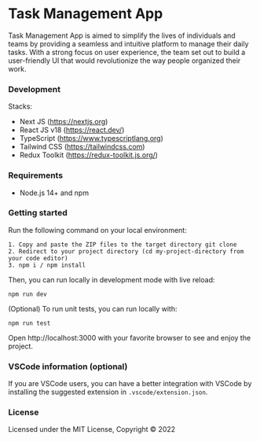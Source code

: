 # Task Management App

Task Management App is aimed to simplify the lives of individuals and teams by providing a seamless and intuitive platform to manage their daily tasks. With a strong focus on user experience, the team set out to build a user-friendly UI that would revolutionize the way people organized their work.

### Development

Stacks:
- Next JS (https://nextjs.org)
- React JS v18 (https://react.dev/)
- TypeScript (https://www.typescriptlang.org)
- Tailwind CSS (https://tailwindcss.com)
- Redux Toolkit (https://redux-toolkit.js.org/)

### Requirements

- Node.js 14+ and npm

### Getting started

Run the following command on your local environment:

```
1. Copy and paste the ZIP files to the target directory git clone
2. Redirect to your project directory (cd my-project-directory from your code editor)
3. npm i / npm install
```

Then, you can run locally in development mode with live reload:

```
npm run dev
```

(Optional) To run unit tests, you can run locally with:

```
npm run test
```

Open http://localhost:3000 with your favorite browser to see and enjoy the project.


### VSCode information (optional)

If you are VSCode users, you can have a better integration with VSCode by installing the suggested extension in `.vscode/extension.json`.

### License

Licensed under the MIT License, Copyright © 2022
